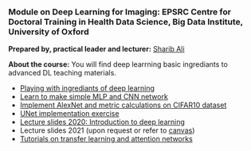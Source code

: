 ### Module on Deep Learning for Imaging: EPSRC Centre for Doctoral Training in Health Data Science, Big Data Institute, University of Oxford

**Prepared by, practical leader and lecturer:** [Sharib Ali](sharib.ali@eng.ox.ac.uk)

**About the course:** You will find deep learrning basic ingrediants to advanced DL teaching materials. 

- [Playing with ingrediants of deep learning](https://github.com/sharibox/HDS-CDT2020/blob/main/HDS-CDT2020_Basic_DNN_ingrediants.ipynb)
- [Learn to make simple MLP and CNN network](https://github.com/sharibox/HDS-CDT2020/blob/main/HDS-CDT2020_DNN_CNN_Classification_Exercise.ipynb)
- [Implement AlexNet and metric calculations on CIFAR10 dataset](https://github.com/sharibox/HDS-CDT2020/blob/main/AlexNet_solution.ipynb)
- [UNet implementation exercise](https://github.com/sharibox/HDS-CDT-DLModule/blob/main/HDS-CDT2021_CNN_Segmentation-Exercise-III-ImplementUNet.ipynb)
- [Lecture slides 2020: Introduction to deep learning](https://drive.google.com/file/d/1QaDn-VFG-3SyCk-KFcMRW1JmgOHq-hRJ/view?usp=sharing)
- Lecture slides 2021 (upon request or refer to [canvas](https://canvas.ox.ac.uk/courses/124779/pages/hds-m04-module-info-deep-learning?module_item_id=1342330))
- [Tutorials on transfer learning and attention networks](https://github.com/sharibox/HDS-CDT-DLModule/tree/main/tutorials)
